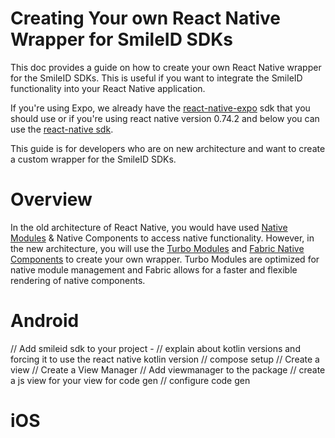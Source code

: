 # Creating Your own React Native Wrapper for SmileID SDKs

This doc provides a guide on how to create your own React Native wrapper for the SmileID SDKs. This is useful if you want to integrate the SmileID functionality into your React Native application.

If you're using Expo, we already have the [react-native-expo](https://github.com/smileidentity/react-native-expo) sdk that you should use or if you're using react native version 0.74.2 and below you can use the [react-native sdk](https://github.com/smileidentity/react-native).

This guide is for developers who are on new architecture and want to create a custom wrapper for the SmileID SDKs.


# Overview

In the old architecture of React Native, you would have used [Native Modules](https://reactnative.dev/docs/legacy/native-modules-intro) & Native Components to access native functionality. However, in the new architecture, you will use the [Turbo Modules](https://reactnative.dev/docs/turbo-modules) and [Fabric Native Components](https://reactnative.dev/docs/fabric) to create your own wrapper. Turbo Modules are optimized  for native module management and Fabric allows for a faster and flexible rendering of native components.


# Android
// Add smileid sdk to your project - 
    // explain about kotlin versions and forcing it to use the react native kotlin version
    // compose setup
// Create a view
// Create a View Manager
// Add viewmanager to the package
// create a js view for your view for code gen
// configure code gen


# iOS